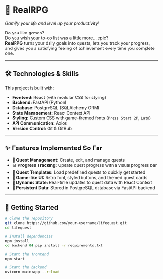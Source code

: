 # 🎯 RealRPG

_Gamify your life and level up your productivity!_

Do you like games?  
Do you wish your to-do list was a little more… epic?  
**RealRPG** turns your daily goals into quests, lets you track your progress, and gives you a satisfying feeling of achievement every time you complete one.

---

## 🛠 Technologies & Skills

This project is built with:

- **Frontend:** React (with modular CSS for styling)
- **Backend:** FastAPI (Python)
- **Database:** PostgreSQL (SQLAlchemy ORM)
- **State Management:** React Context API
- **Styling:** Custom CSS with game-themed fonts (`Press Start 2P`, `Lato`)
- **API Communication:** Axios
- **Version Control:** Git & GitHub

---

## ✨ Features Implemented So Far

- 🎯 **Quest Management:** Create, edit, and manage quests
- 📊 **Progress Tracking:** Update quest progress with a visual progress bar
- 📜 **Quest Templates:** Load predefined quests to quickly get started
- 🎨 **Game-like UI:** Retro font, styled buttons, and themed quest cards
- 🔄 **Dynamic State:** Real-time updates to quest data with React Context
- 💾 **Persistent Data:** Stored in PostgreSQL database via FastAPI backend

---

## 🚀 Getting Started

```bash
# Clone the repository
git clone https://github.com/your-username/lifequest.git
cd lifequest

# Install dependencies
npm install
cd backend && pip install -r requirements.txt

# Start the frontend
npm start

# Start the backend
uvicorn main:app --reload
```
